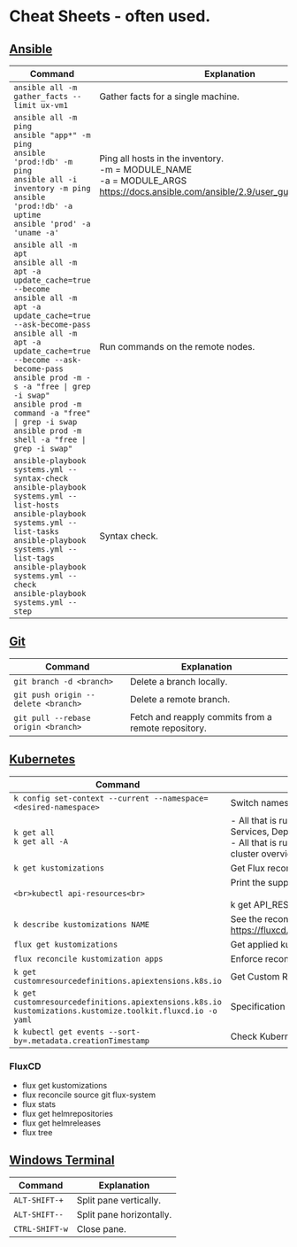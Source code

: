 # Cheat Sheets - often used.

## [Ansible](./DevOps/ansible.md)

Command | Explanation
--------|-------------
`ansible all -m gather_facts --limit ux-vm1` | Gather facts for a single machine.
`ansible all -m ping`<br>`ansible "app*" -m ping`<br>`ansible 'prod:!db' -m ping`<br>`ansible all -i inventory -m ping`<br>`ansible 'prod:!db' -a uptime`<br>`ansible 'prod' -a 'uname -a'` | Ping all hosts in the inventory.<br>-m = MODULE_NAME<br> -a =  MODULE_ARGS<br>https://docs.ansible.com/ansible/2.9/user_guide/modules.html
`ansible all -m apt`<br>`ansible all -m apt -a update_cache=true --become`<br>`ansible all -m apt -a update_cache=true  --ask-become-pass`<br>`ansible all -m apt -a update_cache=true --become --ask-become-pass`<br>`ansible prod -m -s -a "free \| grep -i swap"`<br>`ansible prod -m command -a "free" \| grep -i swap`<br>`ansible prod -m shell -a "free \| grep -i swap"` | Run commands on the remote nodes.
`ansible-playbook systems.yml --syntax-check`<br>`ansible-playbook systems.yml --list-hosts`<br>`ansible-playbook systems.yml --list-tasks`<br>`ansible-playbook systems.yml --list-tags`<br>`ansible-playbook systems.yml --check`<br>`ansible-playbook systems.yml --step` | Syntax check.

## [Git](./DevOps/ansible.md)

Command | Explanation
--------|-------------
`git branch -d <branch>` | Delete a branch locally.
`git push origin --delete <branch>` | Delete a remote branch.
`git pull --rebase origin <branch>` | Fetch and reapply commits from a remote repository.

## [Kubernetes](./DevOps/git.md)

| Command                                                                                                   | Explanation                                                                                                                                                     |
| --------------------------------------------------------------------------------------------------------- | --------------------------------------------------------------------------------------------------------------------------------------------------------------- |
| `k config set-context --current --namespace=<desired-namespace>`                                          | Switch namespace.                                                                                                                                               |
| `k get all` <br> `k get all -A`                                                                           | - All that is running in a current namespace (PODS, Services, Deployments, etc.) <br>- All that is running in ALL namespaces! Good Kubernetes cluster overview! |
| `k get kustomizations`                                                                                    | Get Flux reconciliation status.                                                                                                                                 |
| ````<br>kubectl api-resources<br>````                                                                     | Print the supported API resources - USEFUL!<br><br>k get API_RESOURCE                                                                                           |
| `k describe kustomizations NAME`                                                                          | See the reconciliation status conditions and events. https://fluxcd.io/flux/components/kustomize/kustomizations/                                                |
| `flux get kustomizations`                                                                                 | Get applied kustomizations.                                                                                                                                     |
| `flux reconcile kustomization apps`                                                                       | Enforce reconciliation.                                                                                                                                         |
| `k get customresourcedefinitions.apiextensions.k8s.io`                                                    | Get Custom Resource Definitions.                                                                                                                                |
| `k get customresourcedefinitions.apiextensions.k8s.io kustomizations.kustomize.toolkit.fluxcd.io -o yaml` | Specification of the Kustomization custom resource in yaml.                                                                                                     |
| `k kubectl get events --sort-by=.metadata.creationTimestamp`                                              | Check Kubernetes events for detailed logs.                                                                                                                      |

### FluxCD

- flux get kustomizations
- flux reconcile source git flux-system
- flux stats
- flux get helmrepositories
- flux get helmreleases
- flux tree

## [Windows Terminal](./Windows/windows-terminal-panes.md)

Command | Explanation
--------|-------------
`ALT-SHIFT-+` | Split pane vertically.
`ALT-SHIFT--` | Split pane horizontally.
`CTRL-SHIFT-w` | Close pane.